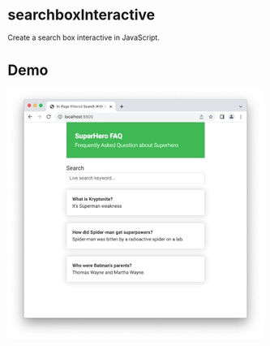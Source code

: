 # searchboxInteractive
Create a search box interactive in JavaScript.

# Demo
![Overview](demo/images/overview.png)

